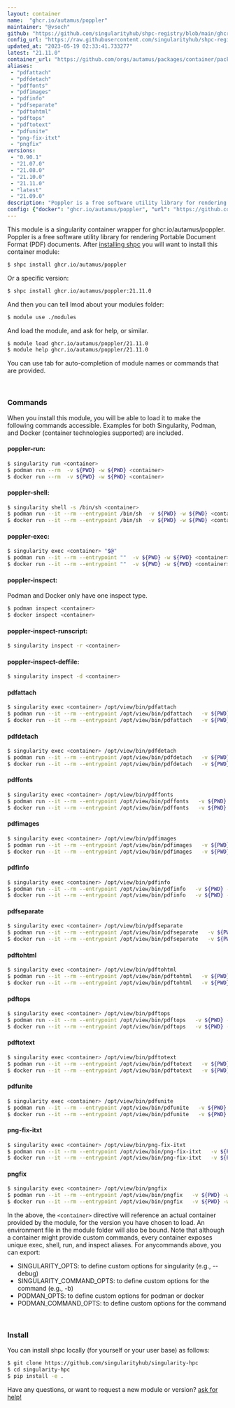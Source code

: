 ```yaml
---
layout: container
name:  "ghcr.io/autamus/poppler"
maintainer: "@vsoch"
github: "https://github.com/singularityhub/shpc-registry/blob/main/ghcr.io/autamus/poppler/container.yaml"
config_url: "https://raw.githubusercontent.com/singularityhub/shpc-registry/main/ghcr.io/autamus/poppler/container.yaml"
updated_at: "2023-05-19 02:33:41.733277"
latest: "21.11.0"
container_url: "https://github.com/orgs/autamus/packages/container/package/poppler"
aliases:
 - "pdfattach"
 - "pdfdetach"
 - "pdffonts"
 - "pdfimages"
 - "pdfinfo"
 - "pdfseparate"
 - "pdftohtml"
 - "pdftops"
 - "pdftotext"
 - "pdfunite"
 - "png-fix-itxt"
 - "pngfix"
versions:
 - "0.90.1"
 - "21.07.0"
 - "21.08.0"
 - "21.10.0"
 - "21.11.0"
 - "latest"
 - "21.09.0"
description: "Poppler is a free software utility library for rendering Portable Document Format (PDF) documents."
config: {"docker": "ghcr.io/autamus/poppler", "url": "https://github.com/orgs/autamus/packages/container/package/poppler", "maintainer": "@vsoch", "description": "Poppler is a free software utility library for rendering Portable Document Format (PDF) documents.", "latest": {"21.11.0": "sha256:80d494547482ae09cda84c0529ae800cd38f44a5b19169eac35f49fbd0dd9bc6"}, "tags": {"0.90.1": "sha256:972979693c1d915c879f9c2a6d23f566d3727f5a3a909355915a003b1abd3504", "21.07.0": "sha256:a119cd1f5da78fcda917793990b4ce1915891df317cf6bb261013278a1c239b7", "21.08.0": "sha256:d6b967aca449063448f0bd6fc5f0f31c429fd6ac797dd9fdf0937254216ece18", "21.10.0": "sha256:c6b76b31a5566664896e1d055df8a186eee31c8a6ce3e168303367b8e12b2c3e", "21.11.0": "sha256:80d494547482ae09cda84c0529ae800cd38f44a5b19169eac35f49fbd0dd9bc6", "latest": "sha256:80d494547482ae09cda84c0529ae800cd38f44a5b19169eac35f49fbd0dd9bc6", "21.09.0": "sha256:3a85adb7afb5a060e9eeaf35eeb5a648b8e682c953d2f7e1db5d9fa7c906b903"}, "aliases": {"pdfattach": "/opt/view/bin/pdfattach", "pdfdetach": "/opt/view/bin/pdfdetach", "pdffonts": "/opt/view/bin/pdffonts", "pdfimages": "/opt/view/bin/pdfimages", "pdfinfo": "/opt/view/bin/pdfinfo", "pdfseparate": "/opt/view/bin/pdfseparate", "pdftohtml": "/opt/view/bin/pdftohtml", "pdftops": "/opt/view/bin/pdftops", "pdftotext": "/opt/view/bin/pdftotext", "pdfunite": "/opt/view/bin/pdfunite", "png-fix-itxt": "/opt/view/bin/png-fix-itxt", "pngfix": "/opt/view/bin/pngfix"}}
---
```


This module is a singularity container wrapper for ghcr.io/autamus/poppler.
Poppler is a free software utility library for rendering Portable Document Format (PDF) documents.
After [installing shpc](#install) you will want to install this container module:


```bash
$ shpc install ghcr.io/autamus/poppler
```

Or a specific version:

```bash
$ shpc install ghcr.io/autamus/poppler:21.11.0
```

And then you can tell lmod about your modules folder:

```bash
$ module use ./modules
```

And load the module, and ask for help, or similar.

```bash
$ module load ghcr.io/autamus/poppler/21.11.0
$ module help ghcr.io/autamus/poppler/21.11.0
```

You can use tab for auto-completion of module names or commands that are provided.

<br>

### Commands

When you install this module, you will be able to load it to make the following commands accessible.
Examples for both Singularity, Podman, and Docker (container technologies supported) are included.

#### poppler-run:

```bash
$ singularity run <container>
$ podman run --rm  -v ${PWD} -w ${PWD} <container>
$ docker run --rm  -v ${PWD} -w ${PWD} <container>
```

#### poppler-shell:

```bash
$ singularity shell -s /bin/sh <container>
$ podman run --it --rm --entrypoint /bin/sh  -v ${PWD} -w ${PWD} <container>
$ docker run --it --rm --entrypoint /bin/sh  -v ${PWD} -w ${PWD} <container>
```

#### poppler-exec:

```bash
$ singularity exec <container> "$@"
$ podman run --it --rm --entrypoint ""  -v ${PWD} -w ${PWD} <container> "$@"
$ docker run --it --rm --entrypoint ""  -v ${PWD} -w ${PWD} <container> "$@"
```

#### poppler-inspect:

Podman and Docker only have one inspect type.

```bash
$ podman inspect <container>
$ docker inspect <container>
```

#### poppler-inspect-runscript:

```bash
$ singularity inspect -r <container>
```

#### poppler-inspect-deffile:

```bash
$ singularity inspect -d <container>
```


#### pdfattach

```bash
$ singularity exec <container> /opt/view/bin/pdfattach
$ podman run --it --rm --entrypoint /opt/view/bin/pdfattach   -v ${PWD} -w ${PWD} <container> -c " $@"
$ docker run --it --rm --entrypoint /opt/view/bin/pdfattach   -v ${PWD} -w ${PWD} <container> -c " $@"
```


#### pdfdetach

```bash
$ singularity exec <container> /opt/view/bin/pdfdetach
$ podman run --it --rm --entrypoint /opt/view/bin/pdfdetach   -v ${PWD} -w ${PWD} <container> -c " $@"
$ docker run --it --rm --entrypoint /opt/view/bin/pdfdetach   -v ${PWD} -w ${PWD} <container> -c " $@"
```


#### pdffonts

```bash
$ singularity exec <container> /opt/view/bin/pdffonts
$ podman run --it --rm --entrypoint /opt/view/bin/pdffonts   -v ${PWD} -w ${PWD} <container> -c " $@"
$ docker run --it --rm --entrypoint /opt/view/bin/pdffonts   -v ${PWD} -w ${PWD} <container> -c " $@"
```


#### pdfimages

```bash
$ singularity exec <container> /opt/view/bin/pdfimages
$ podman run --it --rm --entrypoint /opt/view/bin/pdfimages   -v ${PWD} -w ${PWD} <container> -c " $@"
$ docker run --it --rm --entrypoint /opt/view/bin/pdfimages   -v ${PWD} -w ${PWD} <container> -c " $@"
```


#### pdfinfo

```bash
$ singularity exec <container> /opt/view/bin/pdfinfo
$ podman run --it --rm --entrypoint /opt/view/bin/pdfinfo   -v ${PWD} -w ${PWD} <container> -c " $@"
$ docker run --it --rm --entrypoint /opt/view/bin/pdfinfo   -v ${PWD} -w ${PWD} <container> -c " $@"
```


#### pdfseparate

```bash
$ singularity exec <container> /opt/view/bin/pdfseparate
$ podman run --it --rm --entrypoint /opt/view/bin/pdfseparate   -v ${PWD} -w ${PWD} <container> -c " $@"
$ docker run --it --rm --entrypoint /opt/view/bin/pdfseparate   -v ${PWD} -w ${PWD} <container> -c " $@"
```


#### pdftohtml

```bash
$ singularity exec <container> /opt/view/bin/pdftohtml
$ podman run --it --rm --entrypoint /opt/view/bin/pdftohtml   -v ${PWD} -w ${PWD} <container> -c " $@"
$ docker run --it --rm --entrypoint /opt/view/bin/pdftohtml   -v ${PWD} -w ${PWD} <container> -c " $@"
```


#### pdftops

```bash
$ singularity exec <container> /opt/view/bin/pdftops
$ podman run --it --rm --entrypoint /opt/view/bin/pdftops   -v ${PWD} -w ${PWD} <container> -c " $@"
$ docker run --it --rm --entrypoint /opt/view/bin/pdftops   -v ${PWD} -w ${PWD} <container> -c " $@"
```


#### pdftotext

```bash
$ singularity exec <container> /opt/view/bin/pdftotext
$ podman run --it --rm --entrypoint /opt/view/bin/pdftotext   -v ${PWD} -w ${PWD} <container> -c " $@"
$ docker run --it --rm --entrypoint /opt/view/bin/pdftotext   -v ${PWD} -w ${PWD} <container> -c " $@"
```


#### pdfunite

```bash
$ singularity exec <container> /opt/view/bin/pdfunite
$ podman run --it --rm --entrypoint /opt/view/bin/pdfunite   -v ${PWD} -w ${PWD} <container> -c " $@"
$ docker run --it --rm --entrypoint /opt/view/bin/pdfunite   -v ${PWD} -w ${PWD} <container> -c " $@"
```


#### png-fix-itxt

```bash
$ singularity exec <container> /opt/view/bin/png-fix-itxt
$ podman run --it --rm --entrypoint /opt/view/bin/png-fix-itxt   -v ${PWD} -w ${PWD} <container> -c " $@"
$ docker run --it --rm --entrypoint /opt/view/bin/png-fix-itxt   -v ${PWD} -w ${PWD} <container> -c " $@"
```


#### pngfix

```bash
$ singularity exec <container> /opt/view/bin/pngfix
$ podman run --it --rm --entrypoint /opt/view/bin/pngfix   -v ${PWD} -w ${PWD} <container> -c " $@"
$ docker run --it --rm --entrypoint /opt/view/bin/pngfix   -v ${PWD} -w ${PWD} <container> -c " $@"
```



In the above, the `<container>` directive will reference an actual container provided
by the module, for the version you have chosen to load. An environment file in the
module folder will also be bound. Note that although a container
might provide custom commands, every container exposes unique exec, shell, run, and
inspect aliases. For anycommands above, you can export:

 - SINGULARITY_OPTS: to define custom options for singularity (e.g., --debug)
 - SINGULARITY_COMMAND_OPTS: to define custom options for the command (e.g., -b)
 - PODMAN_OPTS: to define custom options for podman or docker
 - PODMAN_COMMAND_OPTS: to define custom options for the command

<br>

### Install

You can install shpc locally (for yourself or your user base) as follows:

```bash
$ git clone https://github.com/singularityhub/singularity-hpc
$ cd singularity-hpc
$ pip install -e .
```

Have any questions, or want to request a new module or version? [ask for help!](https://github.com/singularityhub/singularity-hpc/issues)